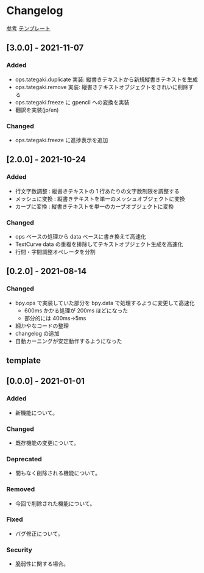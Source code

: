 # Changelog

[参考](https://keepachangelog.com/ja/1.0.0/)
[テンプレート](##template)

## [3.0.0] - 2021-11-07

### Added

- ops.tategaki.duplicate 実装: 縦書きテキストから新規縦書きテキストを生成
- ops.tategaki.remove 実装: 縦書きテキストオブジェクトをきれいに削除する
- ops.tategaki.freeze に gpencil への変換を実装
- 翻訳を実装(jp/en)

### Changed

- ops.tategaki.freeze に進捗表示を追加

## [2.0.0] - 2021-10-24

### Added

- 行文字数調整 : 縦書きテキストの 1 行あたりの文字数制限を調整する
- メッシュに変換 : 縦書きテキストを単一のメッシュオブジェクトに変換
- カーブに変換 : 縦書きテキストを単一のカーブオブジェクトに変換

### Changed

- ops ベースの処理から data ベースに書き換えて高速化
- TextCurve data の重複を排除してテキストオブジェクト生成を高速化
- 行間・字間調整オペレータを分割

## [0.2.0] - 2021-08-14

### Changed

- bpy.ops で実装していた部分を bpy.data で処理するように変更して高速化
  - 600ms かかる処理が 200ms ほどになった
  - 部分的には 400ms->5ms
- 細かやなコードの整理
- changelog の追加
- 自動カーニングが安定動作するようになった

## template

## [0.0.0] - 2021-01-01

### Added

- 新機能について。

### Changed

- 既存機能の変更について。

### Deprecated

- 間もなく削除される機能について。

### Removed

- 今回で削除された機能について。

### Fixed

- バグ修正について。

### Security

- 脆弱性に関する場合。
